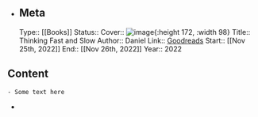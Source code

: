 - ## Meta
  Type:: [[Books]]
  Status:: 
  Cover:: ![image](https://images-na.ssl-images-amazon.com/images/S/compressed.photo.goodreads.com/books/1317793965i/11468377.jpg){:height 172, :width 98}
  Title:: Thinking Fast and Slow
  Author:: Daniel
  Link:: [Goodreads](https://www.goodreads.com/book/show/11468377-thinking-fast-and-slow)
  Start:: [[Nov 25th, 2022]] 
  End:: [[Nov 26th, 2022]] 
  Year:: 2022
## Content
	- Some text here
-